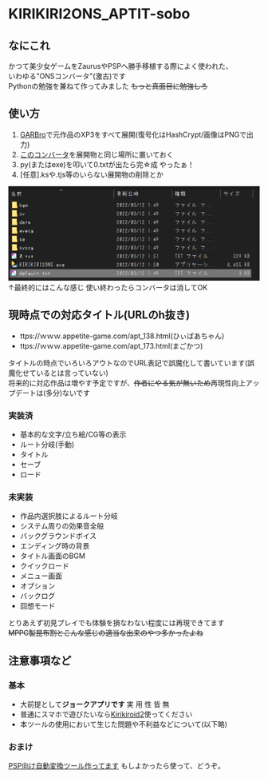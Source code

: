 # KIRIKIRI2ONS_APTIT-sobo
## なにこれ
 かつて美少女ゲームをZaurusやPSPへ勝手移植する際によく使われた、<br>
 いわゆる"ONSコンバータ"(激古)です<br>
 Pythonの勉強を兼ねて作ってみました ~~もっと真面目に勉強しろ~~<br>

## 使い方
1. [GARBro](https://drive.google.com/file/d/1gH9nNRxaz8GexN0B1hWyUc3o692bkWXX/view)で元作品のXP3をすべて展開(復号化はHashCrypt/画像はPNGで出力)
2. [このコンバータ](https://github.com/Prince-of-sea/KIRIKIRI2ONS_APTIT-sobo/releases/latest)を展開物と同じ場所に置いておく
3. py(またはexe)を叩いて0.txtが出たら完☆成 やったぁ！
4. [任意].ksや.tjs等のいらない展開物の削除とか
   
![画像](./image.png)<br>
 ↑最終的にはこんな感じ 使い終わったらコンバータは消してOK<br>

## 現時点での対応タイトル(URLのh抜き)
 - ttps://ｗｗｗ.appetite-game.com/apt_138.html(ひぃばあちゃん)
 - ttps://ｗｗｗ.appetite-game.com/apt_173.html(まごかつ)

タイトルの時点でいろいろアウトなのでURL表記で誤魔化して書いています(誤魔化せているとは言っていない)<br>
将来的に対応作品は増やす予定ですが、~~作者にやる気が無いため~~再現性向上アップデートは(多分)ないです<br>

### 実装済
 - 基本的な文字/立ち絵/CG等の表示
 - ルート分岐(手動)
 - タイトル
 - セーブ
 - ロード

### 未実装
 - 作品内選択肢によるルート分岐
 - システム周りの効果音全般
 - バックグラウンドボイス
 - エンディング時の背景
 - タイトル画面のBGM
 - クイックロード
 - メニュー画面
 - オプション
 - バックログ
 - 回想モード

とりあえず初見プレイでも体験を損なわない程度には再現できてます<br>
~~MPPC製昆布割とこんな感じの適当な出来のやつ多かったよね~~<br>

## 注意事項など
### 基本
 - 大前提として**ジョークアプリです** 実 用 性 皆 無
 - 普通にスマホで遊びたいなら[Kirikiroid2](https://github.com/zeas2/Kirikiroid2/releases)使ってください
 - 本ツールの使用において生じた問題や不利益などについて(以下略)
### おまけ
 [PSP向け自動変換ツール作ってます](https://github.com/Prince-of-sea/ONScripter_Multi_Converter) もしよかったら使って、どうぞ。